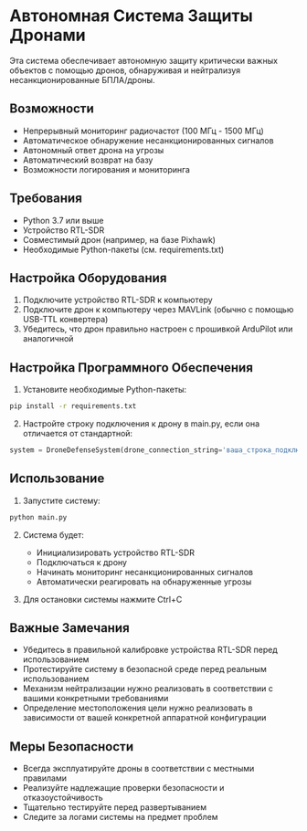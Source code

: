# Автономная Система Защиты Дронами

Эта система обеспечивает автономную защиту критически важных объектов с помощью дронов, обнаруживая и нейтрализуя несанкционированные БПЛА/дроны.

## Возможности

- Непрерывный мониторинг радиочастот (100 МГц - 1500 МГц)
- Автоматическое обнаружение несанкционированных сигналов
- Автономный ответ дрона на угрозы
- Автоматический возврат на базу
- Возможности логирования и мониторинга

## Требования

- Python 3.7 или выше
- Устройство RTL-SDR
- Совместимый дрон (например, на базе Pixhawk)
- Необходимые Python-пакеты (см. requirements.txt)

## Настройка Оборудования

1. Подключите устройство RTL-SDR к компьютеру
2. Подключите дрон к компьютеру через MAVLink (обычно с помощью USB-TTL конвертера)
3. Убедитесь, что дрон правильно настроен с прошивкой ArduPilot или аналогичной

## Настройка Программного Обеспечения

1. Установите необходимые Python-пакеты:
```bash
pip install -r requirements.txt
```

2. Настройте строку подключения к дрону в main.py, если она отличается от стандартной:
```python
system = DroneDefenseSystem(drone_connection_string='ваша_строка_подключения')
```

## Использование

1. Запустите систему:
```bash
python main.py
```

2. Система будет:
   - Инициализировать устройство RTL-SDR
   - Подключаться к дрону
   - Начинать мониторинг несанкционированных сигналов
   - Автоматически реагировать на обнаруженные угрозы

3. Для остановки системы нажмите Ctrl+C

## Важные Замечания

- Убедитесь в правильной калибровке устройства RTL-SDR перед использованием
- Протестируйте систему в безопасной среде перед реальным использованием
- Механизм нейтрализации нужно реализовать в соответствии с вашими конкретными требованиями
- Определение местоположения цели нужно реализовать в зависимости от вашей конкретной аппаратной конфигурации

## Меры Безопасности

- Всегда эксплуатируйте дроны в соответствии с местными правилами
- Реализуйте надлежащие проверки безопасности и отказоустойчивость
- Тщательно тестируйте перед развертыванием
- Следите за логами системы на предмет проблем